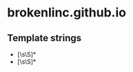 # brokenlinc.github.io

## Template strings
- <!--[ ]*masterpage\.header[ ]*-->[\s\S]*<!--[ ]*/masterpage\.header[ ]*-->
- <!--[ ]*masterpage\.footer[ ]*-->[\s\S]*<!--[ ]*/masterpage\.footer[ ]*-->